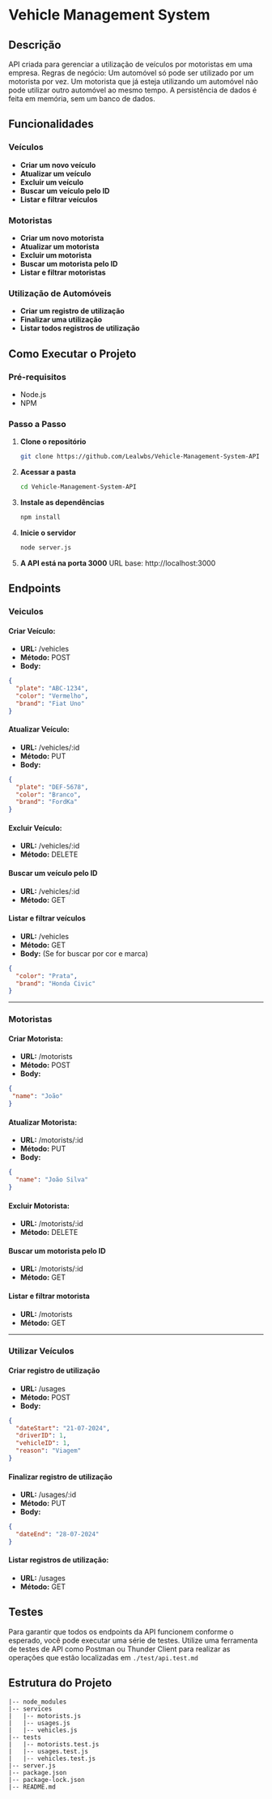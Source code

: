# Vehicle Management System 

## Descrição
API criada para gerenciar a utilização de veículos por motoristas em uma empresa.
Regras de negócio: Um automóvel só pode ser utilizado por um motorista por vez. 
Um motorista que já esteja utilizando um automóvel não pode utilizar outro automóvel ao mesmo tempo.
A persistência de dados é feita em memória, sem um banco de dados.

## Funcionalidades
### Veículos
- **Criar um novo veículo**
- **Atualizar um veículo**
- **Excluir um veículo**
- **Buscar um veículo pelo ID**
- **Listar e filtrar veículos**

### Motoristas
- **Criar um novo motorista**
- **Atualizar um motorista**
- **Excluir um motorista**
- **Buscar um motorista pelo ID**
- **Listar e filtrar motoristas**

### Utilização de Automóveis
- **Criar um registro de utilização**
- **Finalizar uma utilização**
- **Listar todos registros de utilização**

## Como Executar o Projeto

### Pré-requisitos
- Node.js
- NPM

### Passo a Passo

1. **Clone o repositório**
   ```bash
   git clone https://github.com/Lealwbs/Vehicle-Management-System-API
   ```

2. **Acessar a pasta**
   ```bash
   cd Vehicle-Management-System-API
   ```

3. **Instale as dependências**
   ```bash
   npm install
   ```

4. **Inicie o servidor**
   ```bash
   node server.js
   ```
   
5. **A API está na porta 3000**
URL base: http://localhost:3000

## Endpoints
### Veiculos

#### **Criar Veículo:**
- **URL:** /vehicles 
- **Método:** POST
- **Body:**
```json
{
  "plate": "ABC-1234",
  "color": "Vermelho",
  "brand": "Fiat Uno"
}
```

#### **Atualizar Veículo:**
- **URL:** /vehicles/:id
- **Método:** PUT
- **Body:**
```json
{
  "plate": "DEF-5678",
  "color": "Branco",
  "brand": "FordKa"
}
```

#### **Excluir Veículo:**
- **URL:** /vehicles/:id
- **Método:** DELETE

#### **Buscar um veículo pelo ID**
- **URL:** /vehicles/:id
- **Método:** GET

#### **Listar e filtrar veículos**
- **URL:** /vehicles
- **Método:** GET
- **Body:** (Se for buscar por cor e marca)
```json
{
  "color": "Prata",
  "brand": "Honda Civic"
}
```
<hr>

### Motoristas

#### **Criar Motorista:**
- **URL:** /motorists 
- **Método:** POST
- **Body:**
```json
{
 "name": "João"
}
```

#### **Atualizar Motorista:**
- **URL:** /motorists/:id
- **Método:** PUT
- **Body:**
```json
{
  "name": "João Silva"
}
```

#### **Excluir Motorista:**
- **URL:** /motorists/:id
- **Método:** DELETE

#### **Buscar um motorista pelo ID**
- **URL:** /motorists/:id
- **Método:** GET

#### **Listar e filtrar motorista**
- **URL:** /motorists
- **Método:** GET

<hr>

### Utilizar Veículos

#### **Criar registro de utilização**
- **URL:** /usages 
- **Método:** POST
- **Body:**
```json
{
  "dateStart": "21-07-2024",
  "driverID": 1,
  "vehicleID": 1,
  "reason": "Viagem"
}
```

#### **Finalizar registro de utilização**
- **URL:** /usages/:id
- **Método:** PUT
- **Body:**
```json
{
  "dateEnd": "28-07-2024"
}
```

#### **Listar registros de utilização:**
- **URL:** /usages
- **Método:** GET

## Testes

Para garantir que todos os endpoints da API funcionem conforme o esperado, você pode executar uma série de testes. Utilize uma ferramenta de testes de API como Postman ou Thunder Client para realizar as operações que estão localizadas em ```./test/api.test.md```

## Estrutura do Projeto
```
|-- node_modules
|-- services
|   |-- motorists.js
|   |-- usages.js
|   |-- vehicles.js
|-- tests
|   |-- motorists.test.js
|   |-- usages.test.js
|   |-- vehicles.test.js
|-- server.js
|-- package.json
|-- package-lock.json
|-- README.md
```